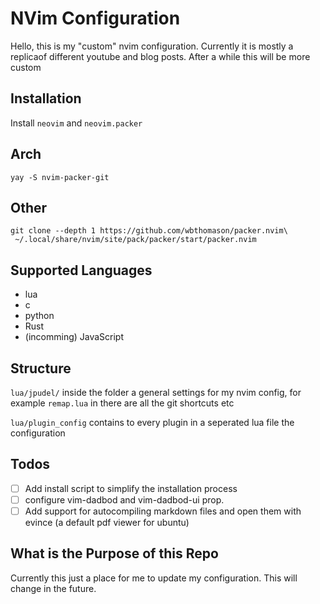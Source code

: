 # NVim Configuration
Hello, this is my "custom" nvim configuration. Currently it is mostly a replicaof different youtube and blog posts. After a while this will be more custom


## Installation
Install `neovim` and `neovim.packer`

## Arch
```
yay -S nvim-packer-git
```

## Other
```
git clone --depth 1 https://github.com/wbthomason/packer.nvim\
 ~/.local/share/nvim/site/pack/packer/start/packer.nvim
```


## Supported Languages

- lua
- c
- python
- Rust
- (incomming) JavaScript

## Structure

`lua/jpudel/` inside the folder a general settings for my nvim config, for example `remap.lua` in there are all the git shortcuts etc

`lua/plugin_config` contains to every plugin in a seperated lua file the configuration
## Todos 

- [ ] Add install script to simplify the installation process
- [ ] configure vim-dadbod and vim-dadbod-ui prop. 
- [ ] Add support for autocompiling markdown files and open them with evince (a default pdf viewer for ubuntu)
## What is the Purpose of this Repo

Currently this just a place for me to update my configuration. This will change in the future. 

